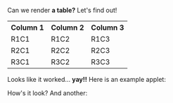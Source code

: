 Can we render **a table?** Let's find out!

<table>
<tr>
<th>Column 1</th>
<th>Column 2</th>
<th>Column 3</th>
</tr>
<tr>
<td>R1C1</td>
<td>R1C2</td>
<td>R1C3</td>
</tr>
<tr>
<td>R2C1</td>
<td>R2C2</td>
<td>R2C3</td>
</tr>
<tr>
<td>R3C1</td>
<td>R3C2</td>
<td>R3C3</td>
</tr>
</table>

Looks like it worked... **yay!!** Here is an example applet:

<applet name="example" data-color="#FF0000"></applet>

How's it look? And another:

<applet name="example" data-color="#0000FF"></applet>
